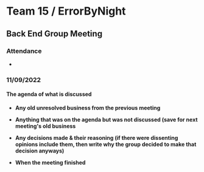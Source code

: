 # Team 15 / ErrorByNight
## Back End Group Meeting 
### Attendance
- 
### 11/09/2022 
  
#### The agenda of what is discussed
- **Any old unresolved business from the previous meeting**
  
- **Anything that was on the agenda but was not discussed (save for next meeting's old business**

- **Any decisions made & their reasoning (if there were dissenting opinions include them, then write why the group decided to make that decision anyways)**
  
- **When the meeting finished**
   
